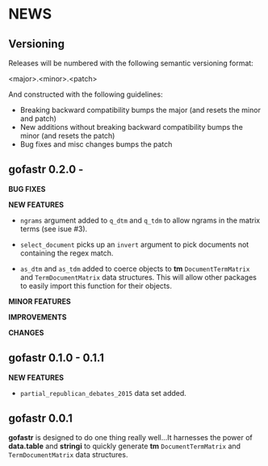 NEWS
====

Versioning
----------

Releases will be numbered with the following semantic versioning format:

&lt;major&gt;.&lt;minor&gt;.&lt;patch&gt;

And constructed with the following guidelines:

* Breaking backward compatibility bumps the major (and resets the minor
  and patch)
* New additions without breaking backward compatibility bumps the minor
  (and resets the patch)
* Bug fixes and misc changes bumps the patch


gofastr 0.2.0 -
----------------------------------------------------------------

**BUG FIXES**

**NEW FEATURES**

* `ngrams` argument added to `q_dtm` and `q_tdm` to allow ngrams in the matrix
  terms (see isue #3).

* `select_document` picks up an `invert` argument to pick documents not
  containing the regex match.

* `as_dtm` and `as_tdm` added to coerce objects to **tm** `DocumentTermMatrix`
  and `TermDocumentMatrix` data structures.  This will allow other packages to
  easily import this function for their objects.


**MINOR FEATURES**

**IMPROVEMENTS**

**CHANGES**



gofastr 0.1.0 - 0.1.1
----------------------------------------------------------------

**NEW FEATURES**

* `partial_republican_debates_2015` data set added.


gofastr 0.0.1
----------------------------------------------------------------

**gofastr** is designed to do one thing really well...It harnesses the power of **data.table** and **stringi** to quickly generate **tm** `DocumentTermMatrix` and `TermDocumentMatrix` data structures.

